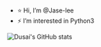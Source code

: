 - ⭐ Hi, I’m @Jase-lee
- ⚡ I’m interested in Python3


![Dusai's GitHub stats](https://github-readme-stats.vercel.app/api?username=Jase-lee&show_icons=true&theme=radical)

<!---
Jase-lee/Jase-lee is a ✨ special ✨ repository because its `README.md` (this file) appears on your GitHub profile.
You can click the Preview link to take a look at your changes.
--->

